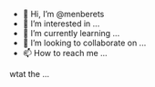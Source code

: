 - 👋 Hi, I’m @menberets
- 👀 I’m interested in ...
- 🌱 I’m currently learning ...
- 💞️ I’m looking to collaborate on ...
- 📫 How to reach me ...

<!---
menberets/menberets is a ✨ special ✨ repository because its `README.md` (this file) appears on your GitHub profile.
You can click the Preview link to take a look at your changes.
--->
wtat the ...
